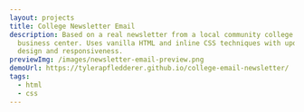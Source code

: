 ```yaml
---
layout: projects
title: College Newsletter Email
description: Based on a real newsletter from a local community college small
  business center. Uses vanilla HTML and inline CSS techniques with updated
  design and responsiveness.
previewImg: /images/newsletter-email-preview.png
demoUrl: https://tylerapfledderer.github.io/college-email-newsletter/
tags:
  - html
  - css
---
```

